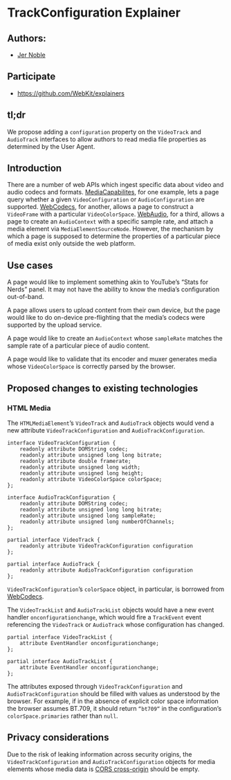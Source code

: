 # TrackConfiguration Explainer

## Authors:

* [Jer Noble](https://github.com/jernoble)

## Participate

* https://github.com/WebKit/explainers

## tl;dr

We propose adding a `configuration` property on the `VideoTrack` and `AudioTrack` interfaces to allow authors to read media file properties as determined by the User Agent.

## Introduction

There are a number of web APIs which ingest specific data about video and audio codecs and formats. [MediaCapabilites](https://w3c.github.io/media-capabilities/), for one example, lets a page query whether a given `VideoConfiguration` or `AudioConfiguration` are supported. [WebCodecs](https://w3c.github.io/webcodecs/), for another, allows a page to construct a `VideoFrame` with a particular `VideoColorSpace`. [WebAudio](https://webaudio.github.io/web-audio-api/), for a third, allows a page to create an `AudioContext` with a specific sample rate, and attach a media element via `MediaElementSourceNode`.  However, the mechanism by which a page is supposed to determine the properties of a particular piece of media exist only outside the web platform.

## Use cases

A page would like to implement something akin to YouTube’s “Stats for Nerds” panel. It may not have the ability to know the media’s configuration out-of-band. 

A page allows users to upload content from their own device, but the page would like to do on-device pre-flighting that the media’s codecs were supported by the upload service.

A page would like to create an `AudioContext` whose `sampleRate` matches the sample rate of a particular piece of audio content.

A page would like to validate that its encoder and muxer generates media whose `VideoColorSpace` is correctly parsed by the browser.

## Proposed changes to existing technologies

### HTML Media

The `HTMLMediaElement`’s `VideoTrack` and `AudioTrack` objects would vend a new attribute `VideoTrackConfiguration` and `AudioTrackConfiguration`. 

```
interface VideoTrackConfiguration {
    readonly attribute DOMString codec;
    readonly attribute unsigned long long bitrate;
    readonly attribute double framerate;
    readonly attribute unsigned long width;
    readonly attribute unsigned long height;
    readonly attribute VideoColorSpace colorSpace;
};

interface AudioTrackConfiguration {
    readonly attribute DOMString codec;
    readonly attribute unsigned long long bitrate;
    readonly attribute unsigned long sampleRate;
    readonly attribute unsigned long numberOfChannels;
};

partial interface VideoTrack {
    readonly attribute VideoTrackConfiguration configuration
};

partial interface AudioTrack {
    readonly attribute AudioTrackConfiguration configuration
};
```

`VideoTrackConfiguration`’s `colorSpace` object, in particular, is borrowed from [WebCodecs](https://w3c.github.io/webcodecs/#videocolorspace). 

The `VideoTrackList` and `AudioTrackList` objects would have a new event handler `onconfigurationchange`, which would fire a `TrackEvent` event referencing the `VideoTrack` or `AudioTrack` whose configuration has changed.

```
partial interface VideoTrackList {
    attribute EventHandler onconfigurationchange;
};

partial interface AudioTrackList {
    attribute EventHandler onconfigurationchange;
};
```

The attributes exposed through `VideoTrackConfiguration` and `AudioTrackConfiguration` should be filled with values as understood by the browser. For example, if in the absence of explicit color space information the browser assumes BT.709, it should return `“bt709“` in the configuration’s `colorSpace.primaries` rather than `null`.

## Privacy considerations

Due to the risk of leaking information across security origins, the `VideoTrackConfiguration` and `AudioTrackConfiguration` objects for media elements whose media data is [CORS cross-origin](https://html.spec.whatwg.org/multipage/urls-and-fetching.html#cors-cross-origin) should be empty.


